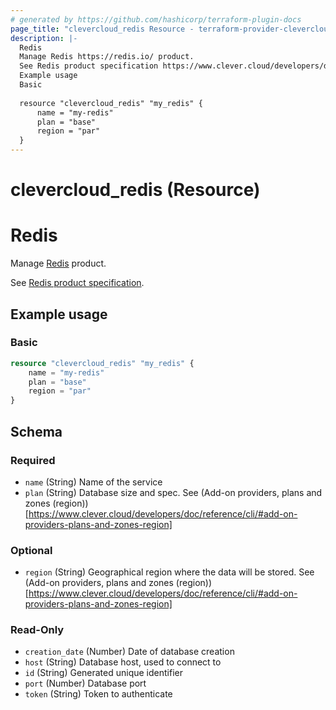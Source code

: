 ```yaml
---
# generated by https://github.com/hashicorp/terraform-plugin-docs
page_title: "clevercloud_redis Resource - terraform-provider-clevercloud"
description: |-
  Redis
  Manage Redis https://redis.io/ product.
  See Redis product specification https://www.clever.cloud/developers/doc/addons/redis/.
  Example usage
  Basic
  
  resource "clevercloud_redis" "my_redis" {
      name = "my-redis"
      plan = "base"
      region = "par"
  }
---
```


# clevercloud_redis (Resource)

# Redis

Manage [Redis](https://redis.io/) product.

See [Redis product specification](https://www.clever.cloud/developers/doc/addons/redis/).

## Example usage

### Basic

```terraform
resource "clevercloud_redis" "my_redis" {
    name = "my-redis"
    plan = "base"
    region = "par"
}
```



<!-- schema generated by tfplugindocs -->
## Schema

### Required

- `name` (String) Name of the service
- `plan` (String) Database size and spec. See (Add-on providers, plans and zones (region))[https://www.clever.cloud/developers/doc/reference/cli/#add-on-providers-plans-and-zones-region]

### Optional

- `region` (String) Geographical region where the data will be stored. See (Add-on providers, plans and zones (region))[https://www.clever.cloud/developers/doc/reference/cli/#add-on-providers-plans-and-zones-region]

### Read-Only

- `creation_date` (Number) Date of database creation
- `host` (String) Database host, used to connect to
- `id` (String) Generated unique identifier
- `port` (Number) Database port
- `token` (String) Token to authenticate
